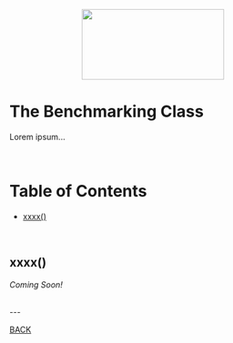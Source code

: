 <p align="center">
  <img width="250" height="124" src="https://user-images.githubusercontent.com/33532265/121102624-0ec55000-c7cc-11eb-8350-a0d59a2c0b46.png">
</p>



# The Benchmarking Class

Lorem ipsum...

<br>



# Table of Contents

* [xxxx()](#xxxx)

<br>



## xxxx()

_Coming Soon!_


<br>
---


[BACK](../README.md)
